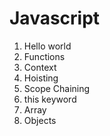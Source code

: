 # Javascript
1. Hello world
2. Functions
3. Context
4. Hoisting
5. Scope Chaining
6. this keyword
7. Array
8. Objects